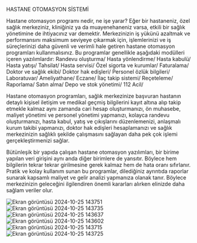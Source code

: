 
HASTANE OTOMASYON SİSTEMİ

Hastane otomasyon programı nedir, ne işe yarar?
Eğer bir hastaneniz, özel sağlık merkeziniz, kliniğiniz ya da muayenehaneniz varsa, etkili bir sağlık yönetimine de ihtiyacınız var demektir. Merkezinizin iş yükünü azaltmak ve performansını maksimum seviyeye çıkarmak için, işlemlerinizi ve iş süreçlerinizi daha güvenli ve verimli hale getiren hastane otomasyon programları kullanmalısınız.
Bu programlar genellikle aşağıdaki modülleri içeren yazılımlardır:
Randevu oluşturma/ 
Hasta yönlendirme/
Hasta kabulü/
Hasta yatışı/
Tahsilat/
Hasta servisi/
Özel sigorta ve kurumlar/
Faturalama/
Doktor ve sağlık ekibi/
Doktor hak edişleri/
Personel özlük bilgileri/
Laboratuvar/
Ameliyathane/
Eczane/
İlaç takip sistemi/
Reçeteleme/
Raporlama/
Satın alma/
Depo ve stok yönetimi/
112 Acil/

Hastane otomasyon programları, sağlık merkezinize başvuran hastanın detaylı kişisel iletişim ve medikal geçmiş bilgilerini kayıt altına alıp takip etmekle kalmaz aynı zamanda cari hesap oluşturmanızı, ön muhasebe, maliyet yönetimi ve personel yönetimi yapmanızı, kolayca randevu oluşturmanızı, hasta kabul, yatış ve çıkışlarını düzenlemenizi, anlaşmalı kurum takibi yapmanızı, doktor hak edişleri hesaplamanızı ve sağlık merkezinizin sağlıklı şekilde çalışmasını sağlayan daha pek çok işlemi gerçekleştirmenizi sağlar.

Bütünleşik bir yapıda çalışan hastane otomasyon yazılımları, bir birime yapılan veri girişini aynı anda diğer birimlere de yansıtır. Böylece hem bilgilerin tekrar tekrar girilmesine gerek kalmaz hem de hata oranı sıfırlanır. Pratik ve kolay kullanım sunan bu programlar, dilediğiniz ayrıntıda raporlar sunarak kapsamlı maliyet ve gelir analizi yapmanıza olanak tanır. Böylece merkezinizin geleceğini ilgilendiren önemli kararları alırken elinizde daha sağlam veriler olur.

![Ekran görüntüsü 2024-10-25 143751](https://github.com/user-attachments/assets/4ea0df08-6b03-4cad-9f8b-1b401e50d9c7)
![Ekran görüntüsü 2024-10-25 143735](https://github.com/user-attachments/assets/db7007d8-5a54-4432-92d4-3e87d328cbc5)
![Ekran görüntüsü 2024-10-25 143637](https://github.com/user-attachments/assets/c4f61de6-5d7d-4dbc-a98d-df89f0839de4)
![Ekran görüntüsü 2024-10-25 143602](https://github.com/user-attachments/assets/85cf17aa-68fa-4b09-9121-98bb565c0a24)
![Ekran görüntüsü 2024-10-25 143715](https://github.com/user-attachments/assets/1e182670-764a-4bff-87b5-710a8f9eff83)
![Ekran görüntüsü 2024-10-25 143725](https://github.com/user-attachments/assets/6bb90e08-6d6d-4386-86c1-e9728b34bfcb)
